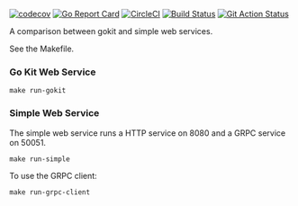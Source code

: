 [![codecov](https://codecov.io/gh/tkeech1/gowebsvc/branch/master/graph/badge.svg)](https://codecov.io/gh/tkeech1/gowebsvc)
[![Go Report Card](https://goreportcard.com/badge/github.com/tkeech1/gowebsvc)](https://goreportcard.com/report/github.com/tkeech1/gowebsvc)
[![CircleCI](https://circleci.com/gh/tkeech1/gowebsvc.svg?style=svg)](https://circleci.com/gh/tkeech1/gowebsvc)
[![Build Status](https://dev.azure.com/tkeech1/gowebsvc/_apis/build/status/tkeech1.gowebsvc?branchName=master)](https://dev.azure.com/tkeech1/gowebsvc/_build/latest?definitionId=1&branchName=master)
[![Git Action Status](https://github.com/tkeech1/gowebsvc/workflows/Go/badge.svg)](https://github.com/tkeech1/gowebsvc/actions?workflow=Go)


A comparison between gokit and simple web services.

See the Makefile.  

### Go Kit Web Service
```
make run-gokit
```

### Simple Web Service

The simple web service runs a HTTP service on 8080 and a GRPC service on 50051. 

```
make run-simple
```

To use the GRPC client:

``` 
make run-grpc-client
```
